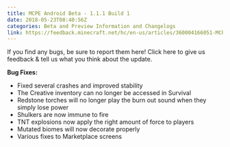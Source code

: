 ```yaml
---
title: MCPE Android Beta - 1.1.1 Build 1
date: 2018-05-23T08:40:56Z
categories: Beta and Preview Information and Changelogs
link: https://feedback.minecraft.net/hc/en-us/articles/360004166051-MCPE-Android-Beta-1-1-1-Build-1
---
```


If you find any bugs, be sure to report them here! Click here to give us feedback & tell us what you think about the update.

  
**Bug Fixes:**

- Fixed several crashes and improved stability
- The Creative inventory can no longer be accessed in Survival
- Redstone torches will no longer play the burn out sound when they simply lose power
- Shulkers are now immune to fire
- TNT explosions now apply the right amount of force to players
- Mutated biomes will now decorate properly
- Various fixes to Marketplace screens

<div>

 

</div>
